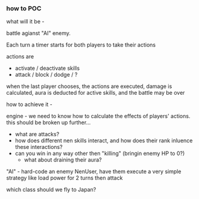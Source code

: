 
### how to POC

what will it be - 

battle agianst "AI" enemy.

Each turn a timer starts for both players to take their actions

actions are 
- activate / deactivate skills
- attack / block / dodge / ?

when the last player chooses, the actions are executed,
damage is calculated, aura is deducted for active skills,
and the battle may be over


how to achieve it - 

engine - we need to know how to calculate the effects of players' actions.
this should be broken up further... 
* what are attacks? 
* how does different nen skills
interact, and how does their rank inluence these interactions?
* can you win in any way other then "killing" (bringin enemy HP to 0?)
    - what about draining their aura?

"AI" - hard-code an enemy NenUser, have them execute a very simple strategy
like load power for 2 turns then attack



which class should we fly to Japan?